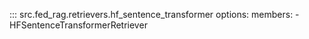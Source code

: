 <!-- markdownlint-disable-file MD041 -->

::: src.fed_rag.retrievers.hf_sentence_transformer
    options:
      members:
        - HFSentenceTransformerRetriever
